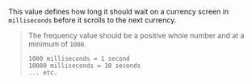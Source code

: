 This value defines how long it should wait on a currency screen in `milliseconds` before it scrolls to the next currency. 

> The frequency value should be a positive whole number and at a minimum of `1000`.
> 
> ``` 
> 1000 milliseconds = 1 second 
> 10000 milliseconds = 10 seconds
> ... etc. 
> ``` 
